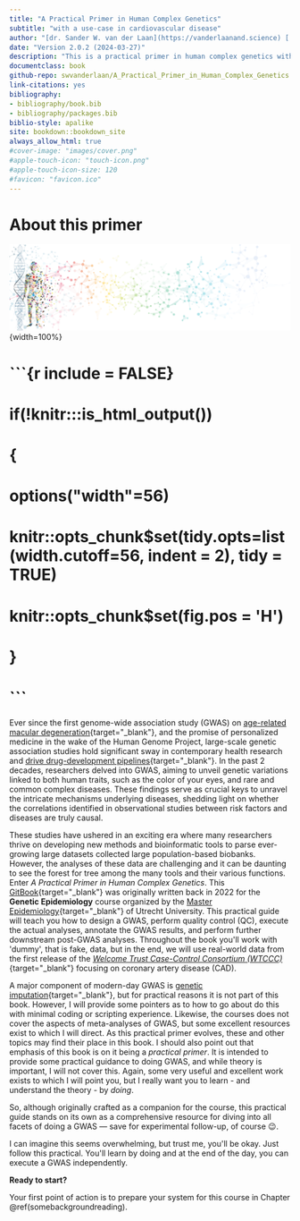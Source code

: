 ```yaml
--- 
title: "A Practical Primer in Human Complex Genetics"
subtitle: "with a use-case in cardiovascular disease"
author: "[dr. Sander W. van der Laan](https://vanderlaanand.science) [![](./img/_logo/twitter_circle_blue.png){width=2%}](https://www.twitter.com/swvanderlaan) [![](./img/_logo/email_circle_blue.png){width=2%}](mailto:s.w.vanderlaan@gmail.com)"
date: "Version 2.0.2 (2024-03-27)"
description: "This is a practical primer in human complex genetics with a use-case in cardiovascular disease. The output format for this primer is bookdown::gitbook."
documentclass: book
github-repo: swvanderlaan/A_Practical_Primer_in_Human_Complex_Genetics
link-citations: yes
bibliography:
- bibliography/book.bib
- bibliography/packages.bib
biblio-style: apalike
site: bookdown::bookdown_site
always_allow_html: true
#cover-image: "images/cover.png"
#apple-touch-icon: "touch-icon.png"
#apple-touch-icon-size: 120
#favicon: "favicon.ico"
---
```


# About this primer
![](img/_headers/banner_man_standing_dna.png){width=100%}
# ```{r include = FALSE}
# if(!knitr:::is_html_output())
# {
#   options("width"=56)
#   knitr::opts_chunk$set(tidy.opts=list(width.cutoff=56, indent = 2), tidy = TRUE)
#   knitr::opts_chunk$set(fig.pos = 'H')
# }
# ```

Ever since the first genome-wide association study (GWAS) on [age-related macular degeneration](https://doi.org/10.1126/science.1109557){target="_blank"}, and the promise of personalized medicine in the wake of the Human Genome Project, large-scale genetic association studies hold significant sway in contemporary health research and [drive drug-development pipelines](http://dx.doi.org/10.1038/nrd.2017.262){target="_blank"}. In the past 2 decades, researchers delved into GWAS, aiming to unveil genetic variations linked to both human traits, such as the color of your eyes, and rare and common complex diseases. These findings serve as crucial keys to unravel the intricate mechanisms underlying diseases, shedding light on whether the correlations identified in observational studies between risk factors and diseases are truly causal. 

These studies have ushered in an exciting era where many researchers thrive on developing new methods and bioinformatic tools to parse ever-growing large datasets collected large population-based biobanks. However, the analyses of these data are challenging and it can be daunting to see the forest for tree among the many tools and their various functions. Enter _A Practical Primer in Human Complex Genetics_. This [GitBook](https://cjvanlissa.github.io/gitbook-demo/){target="_blank"} was originally written back in 2022 for the **Genetic Epidemiology** course organized by the [Master Epidemiology](https://epidemiology-education.nl){target="_blank"} of Utrecht University. This practical guide will teach you how to design a GWAS, perform quality control (QC), execute the actual analyses, annotate the GWAS results, and perform further downstream post-GWAS analyses. Throughout the book you'll work with 'dummy', that is fake, data, but in the end, we will use real-world data from the first release of the [*Welcome Trust Case-Control Consortium (WTCCC)*](https://www.wtccc.org.uk/ccc1/overview.html){target="_blank"} focusing on coronary artery disease (CAD). 

A major component of modern-day GWAS is [genetic imputation](https://www.nature.com/articles/nrg2796){target="_blank"}, but for practical reasons it is not part of this book. However, I will provide some pointers as to how to go about do this with minimal coding or scripting experience. Likewise, the courses does not cover the aspects of meta-analyses of GWAS, but some excellent resources exist to which I will direct. As this practical primer evolves, these and other topics may find their place in this book. 
I should also point out that emphasis of this book is on it being a _practical primer_. It is intended to provide some practical guidance to doing GWAS, and while theory is important, I will not cover this. Again, some very useful and excellent work exists to which I will point you, but I really want you to learn - and understand the theory - by _doing_. 

So, although originally crafted as a companion for the course, this practical guide stands on its own as a comprehensive resource for diving into all facets of doing a GWAS — save for experimental follow-up, of course 😉.

I can imagine this seems overwhelming, but trust me, you'll be okay. Just follow this practical. You'll learn by doing and at the end of the day, you can execute a GWAS independently.

**Ready to start?**

Your first point of action is to prepare your system for this course in Chapter \@ref(somebackgroundreading).


